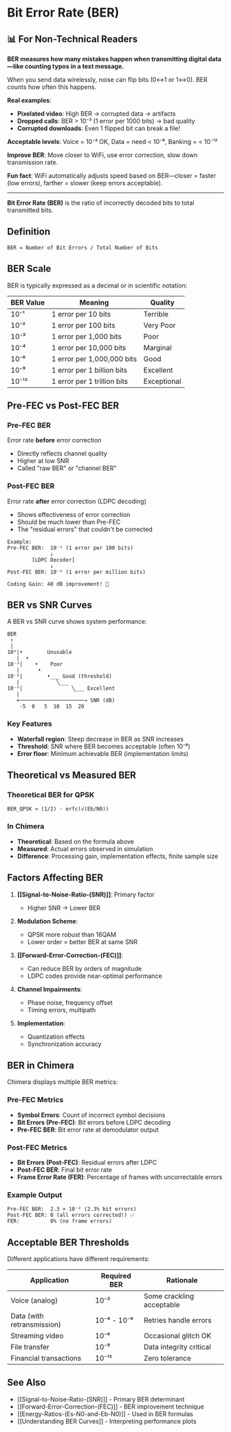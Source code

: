 # Bit Error Rate (BER)

## 📊 For Non-Technical Readers

**BER measures how many mistakes happen when transmitting digital data—like counting typos in a text message.**

When you send data wirelessly, noise can flip bits (0↔1 or 1↔0). BER counts how often this happens.

**Real examples**:
- **Pixelated video**: High BER → corrupted data → artifacts
- **Dropped calls**: BER > 10⁻³ (1 error per 1000 bits) → bad quality
- **Corrupted downloads**: Even 1 flipped bit can break a file!

**Acceptable levels**: Voice = 10⁻³ OK, Data = need < 10⁻⁶, Banking = < 10⁻¹²

**Improve BER**: Move closer to WiFi, use error correction, slow down transmission rate.

**Fun fact**: WiFi automatically adjusts speed based on BER—closer = faster (low errors), farther = slower (keep errors acceptable).

---

**Bit Error Rate (BER)** is the ratio of incorrectly decoded bits to total transmitted bits.

## Definition

```
BER = Number of Bit Errors / Total Number of Bits
```

## BER Scale

BER is typically expressed as a decimal or in scientific notation:

| BER Value | Meaning | Quality |
|-----------|---------|---------|
| 10⁻¹ | 1 error per 10 bits | Terrible |
| 10⁻² | 1 error per 100 bits | Very Poor |
| 10⁻³ | 1 error per 1,000 bits | Poor |
| 10⁻⁴ | 1 error per 10,000 bits | Marginal |
| 10⁻⁶ | 1 error per 1,000,000 bits | Good |
| 10⁻⁹ | 1 error per 1 billion bits | Excellent |
| 10⁻¹² | 1 error per 1 trillion bits | Exceptional |

## Pre-FEC vs Post-FEC BER

### Pre-FEC BER
Error rate **before** error correction
- Directly reflects channel quality
- Higher at low SNR
- Called "raw BER" or "channel BER"

### Post-FEC BER
Error rate **after** error correction (LDPC decoding)
- Shows effectiveness of error correction
- Should be much lower than Pre-FEC
- The "residual errors" that couldn't be corrected

```
Example:
Pre-FEC BER:  10⁻² (1 error per 100 bits)
              ↓
        [LDPC Decoder]
              ↓
Post-FEC BER: 10⁻⁶ (1 error per million bits)

Coding Gain: 40 dB improvement! 🎉
```

## BER vs SNR Curves

A BER vs SNR curve shows system performance:

```
BER
 ↑
 |         
10⁰|•        Unusable
   |  •      
10⁻³|    •    Poor
   |      •
10⁻⁶|        •___ Good (threshold)
   |            ╲___
10⁻⁹|                ╲___ Excellent
   |
   +─────────────────────→ SNR (dB)
    -5  0   5  10  15  20
```

### Key Features
- **Waterfall region**: Steep decrease in BER as SNR increases
- **Threshold**: SNR where BER becomes acceptable (often 10⁻⁶)
- **Error floor**: Minimum achievable BER (implementation limits)

## Theoretical vs Measured BER

### Theoretical BER for QPSK
```
BER_QPSK ≈ (1/2) · erfc(√(Eb/N0))
```

### In Chimera
- **Theoretical**: Based on the formula above
- **Measured**: Actual errors observed in simulation
- **Difference**: Processing gain, implementation effects, finite sample size

## Factors Affecting BER

1. **[[Signal-to-Noise-Ratio-(SNR)]]**: Primary factor
   - Higher SNR → Lower BER
   
2. **Modulation Scheme**: 
   - QPSK more robust than 16QAM
   - Lower order = better BER at same SNR

3. **[[Forward-Error-Correction-(FEC)]]**:
   - Can reduce BER by orders of magnitude
   - LDPC codes provide near-optimal performance

4. **Channel Impairments**:
   - Phase noise, frequency offset
   - Timing errors, multipath

5. **Implementation**:
   - Quantization effects
   - Synchronization accuracy

## BER in Chimera

Chimera displays multiple BER metrics:

### Pre-FEC Metrics
- **Symbol Errors**: Count of incorrect symbol decisions
- **Bit Errors (Pre-FEC)**: Bit errors before LDPC decoding
- **Pre-FEC BER**: Bit error rate at demodulator output

### Post-FEC Metrics
- **Bit Errors (Post-FEC)**: Residual errors after LDPC
- **Post-FEC BER**: Final bit error rate
- **Frame Error Rate (FER)**: Percentage of frames with uncorrectable errors

### Example Output
```
Pre-FEC BER:  2.3 × 10⁻² (2.3% bit errors)
Post-FEC BER: 0 (all errors corrected!) ✅
FER:          0% (no frame errors)
```

## Acceptable BER Thresholds

Different applications have different requirements:

| Application | Required BER | Rationale |
|-------------|--------------|-----------|
| Voice (analog) | 10⁻³ | Some crackling acceptable |
| Data (with retransmission) | 10⁻⁴ - 10⁻⁶ | Retries handle errors |
| Streaming video | 10⁻⁶ | Occasional glitch OK |
| File transfer | 10⁻⁹ | Data integrity critical |
| Financial transactions | 10⁻¹² | Zero tolerance |

## See Also

- [[Signal-to-Noise-Ratio-(SNR)]] - Primary BER determinant
- [[Forward-Error-Correction-(FEC)]] - BER improvement technique
- [[Energy-Ratios-(Es-N0-and-Eb-N0)]] - Used in BER formulas
- [[Understanding BER Curves]] - Interpreting performance plots
